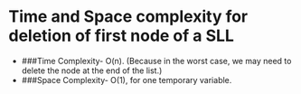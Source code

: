 # Time and Space complexity for deletion of first node of a SLL
- ###Time Complexity- O(n). (Because in the worst case, we may need to delete the node at the end of the list.)
- ###Space Complexity- O(1), for one temporary variable.

